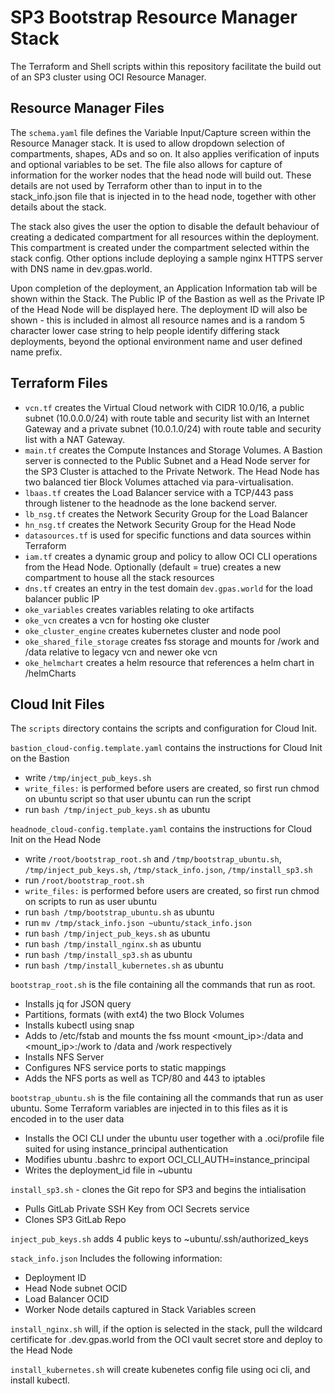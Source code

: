 # SP3 Bootstrap Resource Manager Stack
The Terraform and Shell scripts within this repository facilitate the build out of an SP3 cluster using OCI Resource Manager.

## Resource Manager Files
The `schema.yaml` file defines the Variable Input/Capture screen within the Resource Manager stack.  It is used to allow dropdown selection of compartments, shapes, ADs and so on.  It also applies verification of inputs and optional variables to be set. The file also allows for capture of information for the worker nodes that the head node will build out.  These details are not used by Terraform other than to input in to the stack_info.json file that is injected in to the head node, together with other details about the stack.

The stack also gives the user the option to disable the default behaviour of creating a dedicated compartment for all resources within the deployment.  This compartment is created under the compartment selected within the stack config.  Other options include deploying a sample nginx HTTPS server with DNS name in dev.gpas.world.

Upon completion of the deployment, an Application Information tab will be shown within the Stack.  The Public IP of the Bastion as well as the Private IP of the Head Node will be displayed here.  The deployment ID will also be shown - this is included in almost all resource names and is a random 5 character lower case string to help people identify differing stack deployments, beyond the optional environment name and user defined name prefix.
## Terraform Files

- `vcn.tf` creates the Virtual Cloud network with CIDR 10.0/16, a public subnet (10.0.0.0/24) with route table and security list with an Internet Gateway and a private subnet (10.0.1.0/24) with route table and security list with a NAT Gateway.
- `main.tf` creates the Compute Instances and Storage Volumes.  A Bastion server is connected to the Public Subnet and a Head Node server for the SP3 Cluster is attached to the Private Network.  The Head Node has two balanced tier Block Volumes attached via para-virtualisation.
- `lbaas.tf` creates the Load Balancer service with a TCP/443 pass through listener to the headnode as the lone backend server.
- `lb_nsg.tf` creates the Network Security Group for the Load Balancer
- `hn_nsg.tf` creates the Network Security Group for the Head Node
- `datasources.tf` is used for specific functions and data sources within Terraform
- `iam.tf` creates a dynamic group and policy to allow OCI CLI operations from the Head Node.  Optionally (default = true) creates a new compartment to house all the stack resources
- `dns.tf` creates an entry in the test domain `dev.gpas.world` for the load balancer public IP
- `oke_variables` creates variables relating to oke artifacts
- `oke_vcn` creates a vcn for hosting oke cluster
- `oke_cluster_engine` creates kubernetes cluster and node pool
- `oke_shared_file_storage` creates fss storage and mounts for /work and /data relative to legacy vcn and newer oke vcn
- `oke_helmchart` creates a helm resource that references a helm chart in /helmCharts

## Cloud Init Files
The `scripts` directory contains the scripts and configuration for Cloud Init.

`bastion_cloud-config.template.yaml` contains the instructions for Cloud Init on the Bastion
- write `/tmp/inject_pub_keys.sh`
- `write_files:` is performed before users are created, so first run chmod on ubuntu script so that user ubuntu can run the script
- run `bash /tmp/inject_pub_keys.sh` as ubuntu

`headnode_cloud-config.template.yaml` contains the instructions for Cloud Init on the Head Node
- write `/root/bootstrap_root.sh` and `/tmp/bootstrap_ubuntu.sh`, `/tmp/inject_pub_keys.sh`, `/tmp/stack_info.json`, `/tmp/install_sp3.sh`
- run `/root/bootstrap_root.sh`
- `write_files:` is performed before users are created, so first run chmod on scripts to run as user ubuntu
- run `bash /tmp/bootstrap_ubuntu.sh` as ubuntu
- run `mv /tmp/stack_info.json ~ubuntu/stack_info.json`
- run `bash /tmp/inject_pub_keys.sh` as ubuntu
- run `bash /tmp/install_nginx.sh` as ubuntu
- run `bash /tmp/install_sp3.sh` as ubuntu
- run `bash /tmp/install_kubernetes.sh` as ubuntu


`bootstrap_root.sh` is the file containing all the commands that run as root.
- Installs jq for JSON query
- Partitions, formats (with ext4) the two Block Volumes
- Installs kubectl using snap
- Adds to /etc/fstab and mounts the fss mount <mount_ip>:/data and <mount_ip>:/work to /data and /work respectively
- Installs NFS Server
- Configures NFS service ports to static mappings
- Adds the NFS ports as well as TCP/80 and 443 to iptables

`bootstrap_ubuntu.sh` is the file containing all the commands that run as user ubuntu.  Some Terraform variables are injected in to this files as it is encoded in to the user data
- Installs the OCI CLI under the ubuntu user together with a .oci/profile file suited for using instance_principal authentication
- Modifies ubuntu .bashrc to export OCI_CLI_AUTH=instance_principal
- Writes the deployment_id file in ~ubuntu

`install_sp3.sh` - clones the Git repo for SP3 and begins the intialisation
- Pulls GitLab Private SSH Key from OCI Secrets service
- Clones SP3 GitLab Repo

`inject_pub_keys.sh` adds 4 public keys to ~ubuntu/.ssh/authorized_keys

`stack_info.json` Includes the following information:
- Deployment ID
- Head Node subnet OCID
- Load Balancer OCID
- Worker Node details captured in Stack Variables screen

`install_nginx.sh` will, if the option is selected in the stack, pull the wildcard certificate for .dev.gpas.world from the OCI vault secret store and deploy to the Head Node

`install_kubernetes.sh` will create kubenetes config file using oci cli, and install kubectl.